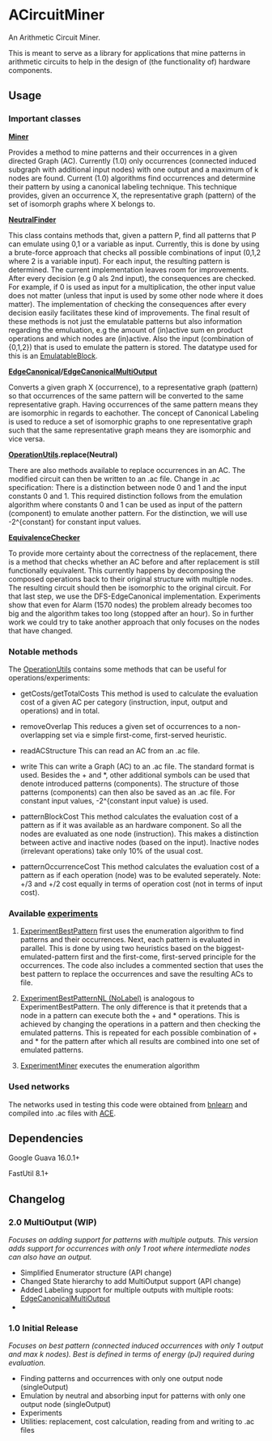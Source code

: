 # ACircuitMiner
An Arithmetic Circuit Miner.

This is meant to serve as a library for applications that mine patterns in arithmetic circuits to help in the design of (the functionality of) hardware components.

## Usage

### Important classes

**[Miner](/src/main/java/com/vincentderk/acircuitminer/miner/Miner.java)**

Provides a method to mine patterns and their occurrences in a given directed Graph (AC). Currently (1.0) only occurrences (connected induced subgraph with additional input nodes) with one output and a maximum of k nodes are found. Current (1.0) algorithms find occurrences and determine their pattern by using a canonical labeling technique. This technique provides, given an occurrence X, the representative graph (pattern) of the set of isomorph graphs where X belongs to.


**[NeutralFinder](/src/main/java/com/vincentderk/acircuitminer/miner/emulatable/neutralfinder/NeutralFinder.java)**

This class contains methods that, given a pattern P, find all patterns that P can emulate using 0,1 or a variable as input.
Currently, this is done by using a brute-force approach that checks all possible combinations of input (0,1,2 where 2 is a variable input). For each input, the resulting pattern is determined. The current implementation leaves room for improvements. After every decision (e.g 0 als 2nd input), the consequences are checked. For example, if 0 is used as input for a multiplication, the other input value does not matter (unless that input is used by some other node where it does matter). The implementation of checking the consequences after every decision easily facilitates these kind of improvements. The final result of these methods is not just the emulatable patterns but also information regarding the emuluation, e.g the amount of (in)active sum en product operations and which nodes are (in)active. Also the input (combination of {0,1,2}) that is used to emulate the pattern is stored. The datatype used for this is an [EmulatableBlock](/src/main/java/com/vincentderk/acircuitminer/miner/emulatable/neutralfinder/EmulatableBlock.java).


**[EdgeCanonical](/src/main/java/com/vincentderk/acircuitminer/miner/canonical/EdgeCanonical.java)/[EdgeCanonicalMultiOutput](/src/main/java/com/vincentderk/acircuitminer/miner/canonical/EdgeCanonicalMultiOutput.java)**

Converts a given graph X (occurrence), to a representative graph (pattern) so that occurrences of the same pattern will be converted to the same representative graph. Having occurrences of the same pattern means they are isomorphic in regards to eachother. The concept of Canonical Labeling is used to reduce a set of isomorphic graphs to one representative graph such that the same representative graph means they are isomorphic and vice versa.


**[OperationUtils](/src/main/java/com/vincentderk/acircuitminer/miner/util/OperationUtils.java).replace(Neutral)**

There are also methods available to replace occurrences in an AC. The modified circuit can then be written to an .ac file.
Change in .ac specification: There is a distinction between node 0 and 1 and the input constants 0 and 1. This required distinction follows from the emulation algorithm where constants 0 and 1 can be used as input of the pattern (component) to emulate another pattern. For the distinction, we will use -2^{constant} for constant input values.


**[EquivalenceChecker](/src/main/java/com/vincentderk/acircuitminer/miner/util/verification/EquivalenceChecker.java)**

To provide more certainty about the correctness of the replacement, there is a method that checks whether an AC before and after replacement is still functionally equivalent. This currently happens by decomposing the composed operations back to their original structure with multiple nodes. The resulting circuit should then be isomorphic to the original 
circuit. For that last step, we use the DFS-EdgeCanonical implementation. Experiments show that even for Alarm (1570 nodes) the problem already becomes too big and the algorithm takes too long (stopped after an hour). So in further work we could try to take another approach that only focuses on the nodes that have changed.

### Notable methods

The [OperationUtils](/src/main/java/com/vincentderk/acircuitminer/miner/util/OperationUtils.java) contains some methods that can be useful for operations/experiments:

* getCosts/getTotalCosts This method is used to calculate the evaluation cost of a given AC per category (instruction, input, output and operations) and in total.

* removeOverlap This reduces a given set of occurrences to a non-overlapping set via e simple first-come, first-served heuristic.

* readACStructure This can read an AC from an .ac file.

* write This can write a Graph (AC) to an .ac file. The standard format is used. Besides the + and *, other additional symbols can be used that denote introduced patterns (components).
The structure of those patterns (components) can then also be saved as an .ac file. For constant input values, -2^{constant input value} is used.
 
* patternBlockCost This method calculates the evaluation cost of a pattern as if it was available as an hardware component. So all the nodes are evaluated as one node (instruction).
This makes a distinction between active and inactive nodes (based on the input). Inactive nodes (irrelevant operations) take only 10% of the usual cost.

* patternOccurrenceCost This method calculates the evaluation cost of a pattern as if each operation (node) was to be evaluted seperately. Note: +/3 and +/2 cost equally in
terms of operation cost (not in terms of input cost).

### Available [experiments](/src/main/java/com/vincentderk/acircuitminer/experiments/benchmarks/)

1. [ExperimentBestPattern](/src/main/java/com/vincentderk/acircuitminer/experiments/benchmarks/ExperimentBestPattern.java)  first uses the enumeration algorithm to find patterns and their occurrences.
Next, each pattern is evaluated in parallel. This is done by using two heuristics based on the biggest-emulated-pattern first 
and the first-come, first-served principle for the occurrences. The code also includes a commented section that uses the best 
pattern to replace the occurrences and save the resulting ACs to file.

2. [ExperimentBestPatternNL (NoLabel)](/src/main/java/com/vincentderk/acircuitminer/experiments/benchmarks/ExperimentBestPatternNL.java) is analogous to ExperimentBestPattern. The only difference is that it pretends that a node 
in a pattern can execute both the + and * operations. This is achieved by changing the operations in a pattern and then checking the emulated patterns. 
This is repeated for each possible combination of  + and * for the pattern after which all results are combined into one set of emulated patterns.

3. [ExperimentMiner](/src/main/java/com/vincentderk/acircuitminer/experiments/benchmarks/ExperimentMiner.java) executes the enumeration algorithm

### Used networks

The networks used in testing this code were obtained from [bnlearn](http://www.bnlearn.com/bnrepository/) and compiled into .ac files with [ACE](http://reasoning.cs.ucla.edu/ace/).

## Dependencies
Google Guava 16.0.1+

FastUtil 8.1+

## Changelog

### 2.0 MultiOutput (WIP)
*Focuses on adding support for patterns with multiple outputs. This version adds support for occurrences with only 1 root where intermediate nodes can also have an output.*

* Simplified Enumerator structure (API change)
* Changed State hierarchy to add MultiOutput support (API change)
* Added Labeling support for multiple outputs with multiple roots:  [EdgeCanonicalMultiOutput](/src/main/java/com/vincentderk/acircuitminer/miner/canonical/EdgeCanonicalMultiOutput.java)
*


### 1.0 Initial Release
*Focuses on best pattern (connected induced occurrences with only 1 output and max k nodes). Best is defined in terms of energy (pJ) required during evaluation.*

* Finding patterns and occurrences with only one output node (singleOutput)
* Emulation by neutral and absorbing input for patterns with only one output node (singleOutput)
* Experiments
* Utilities: replacement, cost calculation, reading from and writing to .ac files
